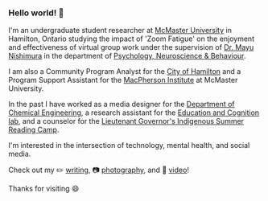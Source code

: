 ### Hello world! :wave:

I'm an undergraduate student researcher at [McMaster University](https://www.mcmaster.ca/) in Hamilton, Ontario studying the impact of 'Zoom Fatigue' on the enjoyment and effectiveness of virtual group work under the supervision of [Dr. Mayu Nishimura](https://science.mcmaster.ca/pnb/component/comprofiler/userprofile/nishimm.html?Itemid=351) in the department of [Psychology, Neuroscience & Behaviour](https://science.mcmaster.ca/pnb/).

I am also a Community Program Analyst for the [City of Hamilton](https://www.hamilton.ca/) and a Program Support Assistant for the [MacPherson Institute](https://mi.mcmaster.ca/) at McMaster University. 

In the past I have worked as a media designer for the [Department of Chemical Engineering](https://www.eng.mcmaster.ca/chemeng), a research assistant for the [Education and Cognition lab](https://edcog.ca/), and a counselor for the [Lieutenant Governor's Indigenous Summer Reading Camp](https://www.frontiercollege.ca/CMSPages/GetFile.aspx?guid=45baf21f-f213-45a5-8396-c24a27413ce7).

I'm interested in the intersection of technology, mental health, and social media.

Check out my :pencil2: [writing](https://medium.com/@jacobkrone), :camera: [photography](https://www.flickr.com/photos/krone_foto/), and :movie_camera: [video](https://vimeo.com/jakrone)!

Thanks for visiting :smile:
